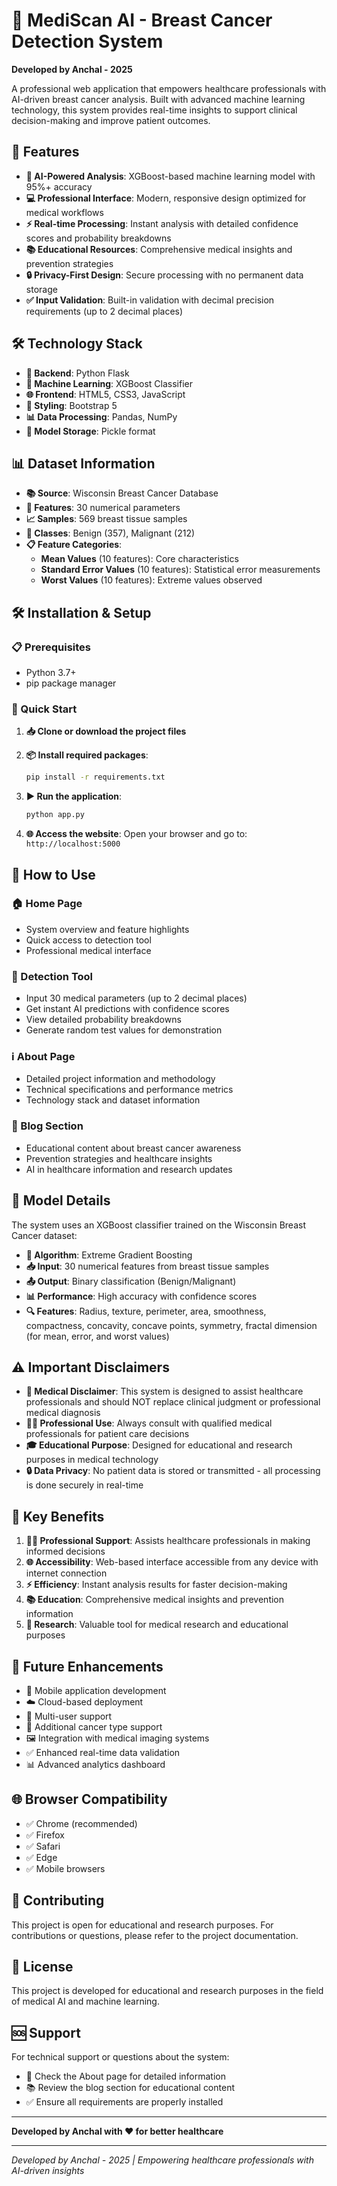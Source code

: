 # 🏥 MediScan AI - Breast Cancer Detection System

**Developed by Anchal - 2025**

A professional web application that empowers healthcare professionals with AI-driven breast cancer analysis. Built with advanced machine learning technology, this system provides real-time insights to support clinical decision-making and improve patient outcomes.

## 🚀 Features

- **🤖 AI-Powered Analysis**: XGBoost-based machine learning model with 95%+ accuracy
- **💻 Professional Interface**: Modern, responsive design optimized for medical workflows
- **⚡ Real-time Processing**: Instant analysis with detailed confidence scores and probability breakdowns
- **📚 Educational Resources**: Comprehensive medical insights and prevention strategies
- **🔒 Privacy-First Design**: Secure processing with no permanent data storage
- **✅ Input Validation**: Built-in validation with decimal precision requirements (up to 2 decimal places)

## 🛠️ Technology Stack

- **🐍 Backend**: Python Flask
- **🤖 Machine Learning**: XGBoost Classifier
- **🌐 Frontend**: HTML5, CSS3, JavaScript
- **🎨 Styling**: Bootstrap 5
- **📊 Data Processing**: Pandas, NumPy
- **💾 Model Storage**: Pickle format

## 📊 Dataset Information

- **📚 Source**: Wisconsin Breast Cancer Database
- **🔢 Features**: 30 numerical parameters
- **📈 Samples**: 569 breast tissue samples
- **🎯 Classes**: Benign (357), Malignant (212)
- **📋 Feature Categories**:
  - **Mean Values** (10 features): Core characteristics
  - **Standard Error Values** (10 features): Statistical error measurements
  - **Worst Values** (10 features): Extreme values observed

## 🛠️ Installation & Setup

### 📋 Prerequisites
- Python 3.7+
- pip package manager

### 🚀 Quick Start

1. **📥 Clone or download the project files**

2. **📦 Install required packages**:
   ```bash
   pip install -r requirements.txt
   ```

3. **▶️ Run the application**:
   ```bash
   python app.py
   ```

4. **🌐 Access the website**:
   Open your browser and go to: `http://localhost:5000`

## 🎯 How to Use

### 🏠 Home Page
- System overview and feature highlights
- Quick access to detection tool
- Professional medical interface

### 🔬 Detection Tool
- Input 30 medical parameters (up to 2 decimal places)
- Get instant AI predictions with confidence scores
- View detailed probability breakdowns
- Generate random test values for demonstration

### ℹ️ About Page
- Detailed project information and methodology
- Technical specifications and performance metrics
- Technology stack and dataset information

### 📖 Blog Section
- Educational content about breast cancer awareness
- Prevention strategies and healthcare insights
- AI in healthcare information and research updates

## 🔬 Model Details

The system uses an XGBoost classifier trained on the Wisconsin Breast Cancer dataset:

- **🤖 Algorithm**: Extreme Gradient Boosting
- **📥 Input**: 30 numerical features from breast tissue samples
- **📤 Output**: Binary classification (Benign/Malignant)
- **📊 Performance**: High accuracy with confidence scores
- **🔍 Features**: Radius, texture, perimeter, area, smoothness, compactness, concavity, concave points, symmetry, fractal dimension (for mean, error, and worst values)

## ⚠️ Important Disclaimers

- **🏥 Medical Disclaimer**: This system is designed to assist healthcare professionals and should NOT replace clinical judgment or professional medical diagnosis
- **👨‍⚕️ Professional Use**: Always consult with qualified medical professionals for patient care decisions
- **🎓 Educational Purpose**: Designed for educational and research purposes in medical technology
- **🔒 Data Privacy**: No patient data is stored or transmitted - all processing is done securely in real-time

## 🌟 Key Benefits

1. **👨‍⚕️ Professional Support**: Assists healthcare professionals in making informed decisions
2. **🌐 Accessibility**: Web-based interface accessible from any device with internet connection
3. **⚡ Efficiency**: Instant analysis results for faster decision-making
4. **📚 Education**: Comprehensive medical insights and prevention information
5. **🔬 Research**: Valuable tool for medical research and educational purposes

## 🔮 Future Enhancements

- 📱 Mobile application development
- ☁️ Cloud-based deployment
- 👥 Multi-user support
- 🏥 Additional cancer type support
- 🖼️ Integration with medical imaging systems
- ✅ Enhanced real-time data validation
- 📊 Advanced analytics dashboard

## 🌐 Browser Compatibility

- ✅ Chrome (recommended)
- ✅ Firefox
- ✅ Safari
- ✅ Edge
- ✅ Mobile browsers

## 🤝 Contributing

This project is open for educational and research purposes. For contributions or questions, please refer to the project documentation.

## 📄 License

This project is developed for educational and research purposes in the field of medical AI and machine learning.

## 🆘 Support

For technical support or questions about the system:
- 📖 Check the About page for detailed information
- 📚 Review the blog section for educational content
- ✅ Ensure all requirements are properly installed

---

**Developed by Anchal with ❤️ for better healthcare**

---

*Developed by Anchal - 2025 | Empowering healthcare professionals with AI-driven insights* 
